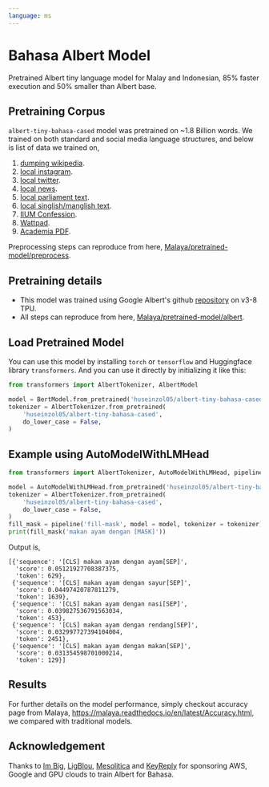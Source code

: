 ```yaml
---
language: ms
---
```


# Bahasa Albert Model

Pretrained Albert tiny language model for Malay and Indonesian, 85% faster execution and 50% smaller than Albert base.

## Pretraining Corpus

`albert-tiny-bahasa-cased` model was pretrained on ~1.8 Billion words. We trained on both standard and social media language structures, and below is list of data we trained on,

1. [dumping wikipedia](https://github.com/huseinzol05/Malaya-Dataset#wikipedia-1).
2. [local instagram](https://github.com/huseinzol05/Malaya-Dataset#instagram).
3. [local twitter](https://github.com/huseinzol05/Malaya-Dataset#twitter-1).
4. [local news](https://github.com/huseinzol05/Malaya-Dataset#public-news).
5. [local parliament text](https://github.com/huseinzol05/Malaya-Dataset#parliament).
6. [local singlish/manglish text](https://github.com/huseinzol05/Malaya-Dataset#singlish-text).
7. [IIUM Confession](https://github.com/huseinzol05/Malaya-Dataset#iium-confession).
8. [Wattpad](https://github.com/huseinzol05/Malaya-Dataset#wattpad).
9. [Academia PDF](https://github.com/huseinzol05/Malaya-Dataset#academia-pdf).

Preprocessing steps can reproduce from here, [Malaya/pretrained-model/preprocess](https://github.com/huseinzol05/Malaya/tree/master/pretrained-model/preprocess).

## Pretraining details

- This model was trained using Google Albert's github [repository](https://github.com/google-research/ALBERT) on v3-8 TPU.
- All steps can reproduce from here, [Malaya/pretrained-model/albert](https://github.com/huseinzol05/Malaya/tree/master/pretrained-model/albert).

## Load Pretrained Model

You can use this model by installing `torch` or `tensorflow` and Huggingface library `transformers`. And you can use it directly by initializing it like this:  

```python
from transformers import AlbertTokenizer, AlbertModel

model = BertModel.from_pretrained('huseinzol05/albert-tiny-bahasa-cased')
tokenizer = AlbertTokenizer.from_pretrained(
    'huseinzol05/albert-tiny-bahasa-cased',
    do_lower_case = False,
)
```

## Example using AutoModelWithLMHead

```python
from transformers import AlbertTokenizer, AutoModelWithLMHead, pipeline

model = AutoModelWithLMHead.from_pretrained('huseinzol05/albert-tiny-bahasa-cased')
tokenizer = AlbertTokenizer.from_pretrained(
    'huseinzol05/albert-tiny-bahasa-cased',
    do_lower_case = False,
)
fill_mask = pipeline('fill-mask', model = model, tokenizer = tokenizer)
print(fill_mask('makan ayam dengan [MASK]'))
```

Output is,

```text
[{'sequence': '[CLS] makan ayam dengan ayam[SEP]',
  'score': 0.05121927708387375,
  'token': 629},
 {'sequence': '[CLS] makan ayam dengan sayur[SEP]',
  'score': 0.04497420787811279,
  'token': 1639},
 {'sequence': '[CLS] makan ayam dengan nasi[SEP]',
  'score': 0.039827536791563034,
  'token': 453},
 {'sequence': '[CLS] makan ayam dengan rendang[SEP]',
  'score': 0.032997727394104004,
  'token': 2451},
 {'sequence': '[CLS] makan ayam dengan makan[SEP]',
  'score': 0.031354598701000214,
  'token': 129}]
```

## Results

For further details on the model performance, simply checkout accuracy page from Malaya, https://malaya.readthedocs.io/en/latest/Accuracy.html, we compared with traditional models.

## Acknowledgement

Thanks to [Im Big](https://www.facebook.com/imbigofficial/), [LigBlou](https://www.facebook.com/ligblou), [Mesolitica](https://mesolitica.com/) and [KeyReply](https://www.keyreply.com/) for sponsoring AWS, Google and GPU clouds to train Albert for Bahasa. 


